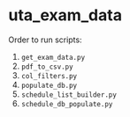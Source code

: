 # uta_exam_data

Order to run scripts:
1. `get_exam_data.py`
2. `pdf_to_csv.py`
3. `col_filters.py`
4. `populate_db.py`
5. `schedule_list_builder.py`
6. `schedule_db_populate.py`